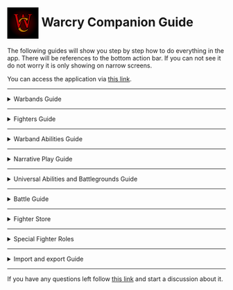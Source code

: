 <h1><img align="center" src="src/assets/icons/icon-72x72.png"> Warcry Companion Guide</h1>

The following guides will show you step by step how to do everything in the app. There will be references to the bottom action bar. If you can not see it do not worry it is only showing on narrow screens.

You can access the application via [this link](https://smitdcatchy.github.io/warcry-companion/).

---
<details>
  <summary>Warbands Guide</summary>

---
  To add a warband you should be on the Main screen. If you haven't added a warband yet there are green buttons to create and to import a warband.
  If you have already added a warband you can open the screen menu on the top right corner and select the create or import warband options.
  In the bottom action bar the button in the middle also lets you create a new warband.
  
  ![warband screen](guide-assets/guide-image-0001.png) ![warband screen menu](guide-assets/guide-image-0002.png)

  If you selected to create a warband the Warband dialog will show up. Now you will need to fill in the form with your warband's properties. You can also add an icon to your warband by pressing on the upload icon on the top left.
  
  ![warband dialog](guide-assets/guide-image-0003.png) ![warband dialog filled](guide-assets/guide-image-0004.png)

  After adding the warband it's Warband card will appear on the Main screen. You can select it by pressing on the card and it will navigate you to the Warband screen showing the selected warband. You can bring up the Warband card options by pressing on the options icon (three vertical dots) on the right side of the card.

  ![warband card](guide-assets/guide-image-0005.png) ![warband card options](guide-assets/guide-image-0006.png)

  You can select/export/duplicate/remove the warband by pressing on the corresponding Warband card option.

  If you have multiple warbands you can also change the order of the Warband cards by dragging them by their options icon.

</details>

---
<details>
  <summary>Fighters Guide</summary>

---
  To add a fighter to a warband you should be on the Warband screen under the Fighters tab. If you haven't added a fighter to the warband yet there is a green button to add a fighter.
  If you have already added a fighter you can open the screen menu on the top right corner and select the add fighter option.
  In the bottom action bar the button in the middle also lets you add a new fighter.
  
  ![warband screen](guide-assets/guide-image-0007.png) ![warband screen menu](guide-assets/guide-image-0008.png)

  If you selected to add a fighter to the warband the Fighter dialog will show up. Now you will need to fill in the form with your fighter's properties. You can add an icon to your fighter by pressing on the upload icon on the top left. You can add a secondary weapon to the fighter by pressing the button on the bottom of the form. If you don't want the fighter to have a secondary weapon you can remove it by pressing the button on the bottom of the form.
  
  ![fighter dialog](guide-assets/guide-image-0009.png) ![fighter dialog filled](guide-assets/guide-image-0010.png)

  After adding the fighter it's Fighter card will appear on the Warband screen under the Fighters tab. You can expand it by pressing on the card and it will show you the characteristics, runemarks, weapons and other properties of the fighter.

  ![fighter card](guide-assets/guide-image-0011.png) ![fighter card options](guide-assets/guide-image-0019.png)

  You can edit/duplicate/remove the fighter by pressing on the corresponding Fighter card option.

  If you have multiple fighters you can also change the order of the Fighter cards by dragging them by their Points value on the right.

</details>

---
<details>
  <summary>Warband Abilities Guide</summary>

---
  To add a Faction ability to a warband you should be on the Warband screen under the Warband tab. Here you can edit the warband's properties as well.
  Expand the Warband abilities and press on the add ability button.
  In the bottom action bar the button in the middle also lets you add a new ability.
  
  ![warband tab](guide-assets/guide-image-0012.png) ![warband tab abilities](guide-assets/guide-image-0013.png)

  If you selected to add an ability to the warband the Ability dialog will show up. Now you will need to fill in the form with your ability's properties.
  
  ![abilities dialog](guide-assets/guide-image-0014.png) ![abilities dialog filled](guide-assets/guide-image-0015.png)

  After adding the ability it's Ability card will appear on the Warband screen under the Warband tab in the Warband abilities expansion panel.
  You can edit//remove the ability by pressing on the corresponding button on the top right corner of the Ability card.

  ![abilities card](guide-assets/guide-image-0016.png)

</details>

---
<details>
  <summary>Narrative Play Guide</summary>

---
  You can record your narrative progress on the Warband screen under the Campaign tab.
  
  ![warband screen](guide-assets/guide-image-0017.png) ![warband screen menu](guide-assets/guide-image-0018.png)
  
  You can record your fighter's narrative properties and modifiers (Artifacts, Traits and Injuries) on the Warband screen under the Fighters tab on the Fighter cards.
  
  ![warband dialog](guide-assets/guide-image-0020.png) ![warband dialog filled](guide-assets/guide-image-0021.png)
  
  If you selected to add a modifier to the fighter the Modifier dialog will show up. Now you will need to fill in the form with your modifier's properties. If the chosen modifier changes the fighter's characteristics or weapons, replace the zeros with the modifying value. E.g. if the modifier would lower the toughness characteristic of the fighter by 1 then the value of the toughness modifier should be -1.
  
  ![warband dialog](guide-assets/guide-image-0022.png) ![warband dialog filled](guide-assets/guide-image-0023.png)

  After adding the modifier it's Modifier card will appear on the Fighter card.
  You can edit/remove the modifier by pressing on the corresponding button on the top right corner of the Modifier card.

  ![modifier card](guide-assets/guide-image-0024.png)

  You will have the option to choose to play a Narrative game on the Prepare for Battle dialog. While playing a Narrative game your warband's Point Limit will dictate how many points of fighters you can bring instead of the default 1000. Also your fighters will be affected by their modifiers.

  ![campaign option on prepare for battle dialog](guide-assets/guide-image-0029.png) ![fighter modifiers during battle](guide-assets/guide-image-0036.png)

  In the screen menu pressing the battle logs or pressing the middle button in the bottom action bar will show you a log of previous battles (campaign and normal battles as well).

</details>

---
<details>
  <summary>Universal Abilities and Battlegrounds Guide</summary>

---
  To add a Universal ability you should be on the Battlegrounds screen. You can navigate to the Battlegrounds screen from the Main screen by pressing the Battlegrounds option in the menu or by pressing the second button from the left in the bottom action bar.
  By default the Universal Abilities are displayed on the Battlegrounds screen. To add an ability press on the add ability button or the middle button in the bottom action bar.
  
  ![main screen](guide-assets/guide-image-0005.png) ![battlegrounds screen](guide-assets/guide-image-0025.png)

  If you selected to add an ability the Ability dialog will show up. Now you will need to fill in the form with your ability's properties. To exclude some fighters from using the ability you can add one of their runemarks as a Prohibitive runemark.
  
  ![abilities dialog](guide-assets/guide-image-0014.png) ![abilities dialog filled](guide-assets/guide-image-0026.png)

  After adding the ability it's Ability card will appear on the Battlegrounds screen.
  You can edit//remove the ability by pressing on the corresponding button on the top right corner of the Ability card.

  ![universal abilities](guide-assets/guide-image-0053.png)

  You can add/select battlegrounds in the open the screen menu on the top right corner and select the select battleground option or the first button from the right in the bottom action bar. In the displayed submenu select the add battleground option to add a new battleground or select the name of a previously added battleground to display it. You can also add a battleground by pressing the second button from the right in the bottom action bar. To remove a battleground press on the remove battleground under the battleground abilities or the second button from the left in the bottom action bar. The Universal Abilities can not be removed, only the abilities inside it.
  
  ![battlegrounds screen menu](guide-assets/guide-image-0027.png) ![battlegrounds remove](guide-assets/guide-image-0028.png)

</details>

---
<details>
  <summary>Battle Guide</summary>

---

### Battle options

  To start a battle you should be on the Main screen or a Warband screen. On the Main screen open the screen menu on the top right corner and select the quick battle option or pressing the right button in the bottom action bar. On the Warband screen open the screen menu on the top right corner and select the prepare for battle option or press the right button in the bottom action bar.
  
  ![main screen](guide-assets/guide-image-0002.png) ![battlegrounds screen](guide-assets/guide-image-0008.png)

  If you selected to start a quick battle or the prepare for battle option the Prepare for Battle dialog will show up. Now you will need to fill in the form with your choices.
  
  ![quick battle dialog](guide-assets/guide-image-0054.png) ![prepare for battle dialog](guide-assets/guide-image-0055.png)

### Roster phase

  After pressing the new battle button you will arrive on the Battle screen in the Roster phase. Here you can drag and drop each fighter card to its desired battle group or expand the fighter card to press on one of the battle group buttons to put the fighter into the selected group.
  
  ![roster](guide-assets/guide-image-0031.png) ![roster with fighter options](guide-assets/guide-image-0032.png)

  During the placing of the fighters in the groups you can check if the selection of fighters does not exceed the Point limit on the top of the screen. If you are satisfied with the groups you can begin the battle, open the screen menu on the top right corner and select the begin battle option or press the right button in the bottom action bar.
  
  ![point limit](guide-assets/guide-image-0033.png) ![battlegrounds remove](guide-assets/guide-image-0034.png)

  In the screen menu pressing the begin battle or pressing the right button in the bottom action bar will begin the battle.

  In the screen menu pressing the add fighter to roster or pressing the middle button in the bottom action bar you can add a fighter to the roster. If you selected to add fighter to roster the Fighter dialog will show up. Now you will need to fill in the form with your fighter's properties.

  In the screen menu pressing the abort battle or pressing the left button in the bottom action bar you can abort the battle. If you selected to abort the battle you a dialog will show to confirm your decision. If you abort a battle there will be no records of it.

### Battle phase

  In the Battle phase you can see the turn counter on the top left, the Victory Points counter on the top right and the Fighter cards below, the Fighter cards are extended by the fighter's state marker and the fighter's remaining wounds counter on the top right of the card. On the expanded Fighter card if playing a campaign battle you can use a checkbox for each renown level to mark if you have used it in this battle, the fighter's modifiers are displayed, under its options you can set the fighter to carry/drop a treasure and take notes during the battle for the fighter.
  
  ![battle phase](guide-assets/guide-image-0035.png) ![fighter card](guide-assets/guide-image-0036.png)

  By pressing the fighter's runemarks on the expanded Fighter card you can see all of the available Reactions and Abilities for the fighter. Also if anything modifies the fighter's characteristics or weapon characteristics it will be shown on the Fighter Card.
  
  ![abilities sheet](guide-assets/guide-image-0037.png) ![altered characteristics](guide-assets/guide-image-0038.png)

  You can set the fighter's state by pressing the fighter state marker (if the fighter is ready it's an empty box) on the top right of the Fighter card. Right next to it you can keep track of the fighter's remaining wounds by increasing/decreasing the counter by the arrows above and below it. If a fighter's remaining wounds are 0 the fighter's state is automatically set Dead and the Fighter card becomes disabled.
  
  ![fighter state](guide-assets/guide-image-0039.png) ![fighter wounds](guide-assets/guide-image-0040.png)

  You can keep track of the Victory Points by increasing/decreasing the counter by the arrows left and right from it. For all other options you need to open the screen menu or check the bottom action bar.

  ![victory points](guide-assets/guide-image-0044.png) ![battle screen menu](guide-assets/guide-image-0041.png)

  In the screen menu pressing the end turn or pressing the right button in the bottom action bar you can end your turn. If there are not fully activated fighters there will be a dialog displaying a list of them. Still you will have the option to end the turn. After starting a new turn a popup will show the current turn number.

  ![not activated fighters](guide-assets/guide-image-0042.png) ![new turn](guide-assets/guide-image-0043.png)

  In the screen menu pressing the end battle or pressing the left button in the bottom action bar you can end your the battle. If you selected to end the battle the Ending battle dialog will show up. Now you will need to fill in the form with your battle result. You can also add the name of the opposing warband you have just fought against.

  ![ending battle dialog](guide-assets/guide-image-0046.png) ![ending battle dialog filled](guide-assets/guide-image-0047.png)

  In the screen menu pressing the abort battle you can abort the battle. If you selected to abort the battle a dialog will show to confirm your decision. If you abort a battle there will be no records of it.

  In the screen menu pressing the add wild fighter or pressing the middle button in the bottom action bar you can add a wild fighter to the battle. If you selected to add a wild fighter the Fighter dialog will show up. Now you will need to fill in the form with your fighter's properties.

</details>

---
<details>
  <summary>Fighter Store</summary>

---
  You can navigate to the Fighter Store screen from the Main screen by pressing the Fighter Store option in the menu or by pressing the second button from the right in the bottom action bar. To add a fighter type to the Fighter Store in the screen menu press on the add fighter type.
  You can also add a fighter type by pressing on the Fighter Store in the Fighter dialog on other screens and press the save fighter to store.

  On this screen you can edit and remove fighter types like you would do it in the warbands screen under the fighters tab.

  You can load/update/remove a fighter type by pressing on the Fighter Store in the Fighter dialog on other screens and press the load/update/remove fighter from/in store.

  If you load a fighter type a new dialog will show up for you to select a fighter type. There is a filter on the top of the dropdown selection.

  You can update all fighters based on all of the fighter types in the Fighter Store by pressing the update fighters in the warbands in the screen menu or pressing the right button in the bottom action bar.

  ![fighter store](guide-assets/guide-image-0050.png) ![fighter store](guide-assets/guide-image-0056.png)
  
</details>

---
<details>
  <summary>Special Fighter Roles</summary>

---
  A fighter with the Leader role should have the Hero runemark.

  A fighter with the Ally, Beast, Hero, Monster and Thrall roles should have a runemark representing their role.

  Fighters with the Ally, Monster, Thrall roles can have abilities.

  Fighters the Monster role can have a damage table and can not have a secondary weapon. Their original characteristics and weapon characteristics should show the values when the Monster have at least 1 wound remaining. In the damage table each row should represent the minimum remaining wounds and the characteristics associated with them.

  ![fighter with abilities](guide-assets/guide-image-0051.png) ![monster](guide-assets/guide-image-0052.png)
  
</details>

---
<details>
  <summary>Import and export Guide</summary>

---
  To import a warband you should be on the Main screen, open the screen menu on the top right corner and select the import warband option.

  To export a warband you should be on the Main screen, open the Warband card options on the right end of the card and select the export warband option.

  To import battlegrounds you should be on the Battlegrounds screen, open the screen menu on the top right corner and select the import battlegrounds option.

  To export battlegrounds you should be on the Battlegrounds screen, open the screen menu on the top right corner and select the export battlegrounds option.

  To import fighter types you should be on the Fighter Store screen, open the screen menu on the top right corner and select the import fighter types option.

  To export fighter types you should be on the Fighter Store screen, open the screen menu on the top right corner and select the export fighter types option.
  
</details>

---

If you have any questions left follow [this link](https://github.com/SmitdCatchy/warcry-companion/discussions/categories/q-a) and start a discussion about it.
